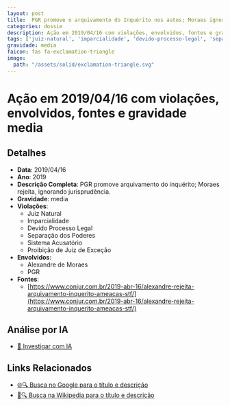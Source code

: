 ```yaml
---
layout: post
title:  PGR promove o arquivamento do Inquérito nos autos; Moraes ignora a jurisprudência do STF e rejeita o arquivamento
categories: dossie
description: Ação em 2019/04/16 com violações, envolvidos, fontes e gravidade media
tags: ['juiz-natural', 'imparcialidade', 'devido-processo-legal', 'separacao-dos-poderes', 'sistema-acusatorio', 'proibicao-de-juiz-de-excecao', 'alexandre-de-moraes', 'pgr', 'gravidade-media']
gravidade: media
faicon: fas fa-exclamation-triangle
image:
  path: "/assets/solid/exclamation-triangle.svg"
---
```


# Ação em 2019/04/16 com violações, envolvidos, fontes e gravidade media

## Detalhes
- **Data**: 2019/04/16
- **Ano**: 2019
- **Descrição Completa**: PGR promove arquivamento do inquérito; Moraes rejeita, ignorando jurisprudência.
- **Gravidade**: media <i class="fas fa-exclamation-triangle fa-2x"></i>
- **Violações**:
  - Juiz Natural
  - Imparcialidade
  - Devido Processo Legal
  - Separação dos Poderes
  - Sistema Acusatório
  - Proibição de Juiz de Exceção
- **Envolvidos**:
  - Alexandre de Moraes
  - PGR
- **Fontes**:
  - [https://www.conjur.com.br/2019-abr-16/alexandre-rejeita-arquivamento-inquerito-ameacas-stf/](https://www.conjur.com.br/2019-abr-16/alexandre-rejeita-arquivamento-inquerito-ameacas-stf/)

## Análise por IA
- [🤖 Investigar com IA](https://www.perplexity.ai/search?q=%22Alexandre%20de%20Moraes%22%20PGR%20promove%20o%20arquivamento%20do%20Inqu%C3%A9rito%20nos%20autos%3B%20Moraes%20ignora%20a%20jurisprud%C3%AAncia%20do%20STF%20e%20rejeita%20o%20arquivamento%20PGR%20promove%20arquivamento%20do%20inqu%C3%A9rito%3B%20Moraes%20rejeita%2C%20ignorando%20jurisprud%C3%AAncia.%20Juiz%20Natural%20Imparcialidade%20Devido%20Processo%20Legal%20Separa%C3%A7%C3%A3o%20dos%20Poderes%20Sistema%20Acusat%C3%B3rio%20Proibi%C3%A7%C3%A3o%20de%20Juiz%20de%20Exce%C3%A7%C3%A3o%202019%20gravidade%20media)

## Links Relacionados
- [🌐🔍 Busca no Google para o título e descrição](https://www.google.com/search?q=%22Alexandre%20de%20Moraes%22%20PGR%20promove%20o%20arquivamento%20do%20Inqu%C3%A9rito%20nos%20autos%3B%20Moraes%20ignora%20a%20jurisprud%C3%AAncia%20do%20STF%20e%20rejeita%20o%20arquivamento%20PGR%20promove%20arquivamento%20do%20inqu%C3%A9rito%3B%20Moraes%20rejeita%2C%20ignorando%20jurisprud%C3%AAncia.%20Juiz%20Natural%20Imparcialidade%20Devido%20Processo%20Legal%20Separa%C3%A7%C3%A3o%20dos%20Poderes%20Sistema%20Acusat%C3%B3rio%20Proibi%C3%A7%C3%A3o%20de%20Juiz%20de%20Exce%C3%A7%C3%A3o%202019%20gravidade%20media)
- [📖🔍 Busca na Wikipedia para o título e descrição](https://pt.wikipedia.org/w/index.php?search=%22Alexandre%20de%20Moraes%22%20PGR%20promove%20o%20arquivamento%20do%20Inqu%C3%A9rito%20nos%20autos%3B%20Moraes%20ignora%20a%20jurisprud%C3%AAncia%20do%20STF%20e%20rejeita%20o%20arquivamento%20PGR%20promove%20arquivamento%20do%20inqu%C3%A9rito%3B%20Moraes%20rejeita%2C%20ignorando%20jurisprud%C3%AAncia.%20Juiz%20Natural%20Imparcialidade%20Devido%20Processo%20Legal%20Separa%C3%A7%C3%A3o%20dos%20Poderes%20Sistema%20Acusat%C3%B3rio%20Proibi%C3%A7%C3%A3o%20de%20Juiz%20de%20Exce%C3%A7%C3%A3o%202019%20gravidade%20media)

